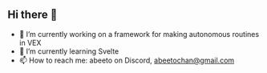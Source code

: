 ## Hi there 👋

- 🔭 I’m currently working on a framework for making autonomous routines in VEX
- 🌱 I’m currently learning Svelte
- 📫 How to reach me: abeeto on Discord, abeetochan@gmail.com
